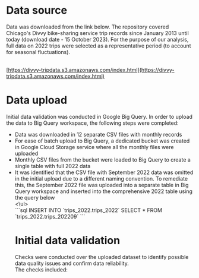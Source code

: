 <h1>Data source</h1>
Data was downloaded from the link below. The repository covered Chicago's Divvy bike-sharing service trip records since January 2013 until today (download date - 15 October 2023). For the purpose of our analysis, full data on 2022 trips were selected as a representative period (to account for seasonal fluctuations).<br>
<br>

[https://divvy-tripdata.s3.amazonaws.com/index.html](https://divvy-tripdata.s3.amazonaws.com/index.html)
<br>
<h1>Data upload</h1>
Initial data validation was conducted in Google Big Query. In order to upload the data to Big Query workspace, the following steps were completed:
<ul>
  <li>Data was downloaded in 12 separate CSV files with monthly records</li>
  <li>For ease of batch upload to Big Query, a dedicated bucket was created in Google Cloud Storage service where all the monthly files were uploaded</li>
  <li>Monthly CSV files from the bucket were loaded to Big Query to create a single table with full 2022 data</li>
  <li>It was identified that the CSV file with September 2022 data was omitted in the initial upload due to a different naming convention. To remediate this, the September 2022 file was uploaded into a separate table in Big Query workspace and inserted into the comprehensive 2022 table using the query below</li>
<\ul>
<br>
```sql
  INSERT INTO `trips_2022.trips_2022`
  SELECT *
  FROM `trips_2022.trips_202209`
```
<br>
<h1>Initial data validation</h1>
Checks were conducted over the uploaded dataset to identify possible data quality issues and confirm data reliability.<br>
The checks included:
<ul>
  
</ul>
